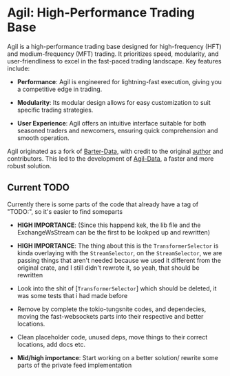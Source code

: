 # Agil: High-Performance Trading Base

Agil is a high-performance trading base designed for high-frequency (HFT) and medium-frequency (MFT) trading. It prioritizes speed, modularity, and user-friendliness to excel in the fast-paced trading landscape. Key features include:

- **Performance**: Agil is engineered for lightning-fast execution, giving you a competitive edge in trading.
  
- **Modularity**: Its modular design allows for easy customization to suit specific trading strategies.
  
- **User Experience**: Agil offers an intuitive interface suitable for both seasoned traders and newcomers, ensuring quick comprehension and smooth operation.

Agil originated as a fork of [Barter-Data](https://github.com/barter-rs/barter-data-rs), with credit to the original [author](https://github.com/just-a-stream) and contributors. This led to the development of [Agil-Data](https://github.com/LevBeta/Agil/tree/master/crates/agil-data), a faster and more robust solution.

## Current TODO

Currently there is some parts of the code that already have a tag of "TODO:", so it's easier to find someparts

* **HIGH IMPORTANCE**: (Since this happend kek, the lib file and the ExchangeWsStream can be the first to be lookped up and rewritten)
* **HIGH IMPORTANCE**: The thing about this is the `TransformerSelector` is kinda overlaying with the `StreamSelector`, on the `StreamSelector`,
we are passing things that aren't needed because we used it different from the original crate, and I still didn't rewrote it, so yeah, that should 
be rewritten
* Look into the shit of [`TransformerSelector`] which should be deleted, it was some tests that i had made before

* Remove by complete the tokio-tungsnite codes, and dependecies, moving the fast-websockets parts into their respective and better locations.
* Clean placeholder code, unused deps, move things to their correct locations, add docs etc.

* **Mid/high importance**: Start working on a better solution/ rewrite some parts of the private feed implementation 

